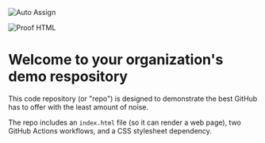 ![Auto Assign](https://github.com/Capitec-future-developers/demo-repository/actions/workflows/auto-assign.yml/badge.svg)

![Proof HTML](https://github.com/Capitec-future-developers/demo-repository/actions/workflows/proof-html.yml/badge.svg)

# Welcome to your organization's demo respository
This code repository (or "repo") is designed to demonstrate the best GitHub has to offer with the least amount of noise.

The repo includes an `index.html` file (so it can render a web page), two GitHub Actions workflows, and a CSS stylesheet dependency.
